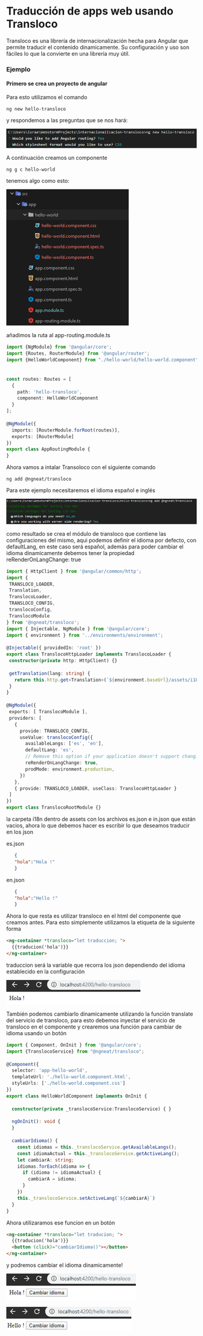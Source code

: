 # Traducción de apps web usando Transloco
Transloco es una librería de internacionalización hecha para Angular que permite traducir el contenido 
dinamicamente. Su configuración y uso son fáciles lo que la convierte en una librería muy útil.

### Ejemplo
#### Primero se crea un proyecto de angular
Para esto utilizamos el comando 
```
ng new hello-transloco
```
 y respondemos a las preguntas que se nos hará:
 
 ![angular](/imagenes/intalacion-angular.png)

A continuación creamos un componente  
```
ng g c hello-world
```

tenemos algo como esto:

![archivos](/imagenes/archivos-angular.png)

añadimos la ruta al app-routing.module.ts

``` typescript
import {NgModule} from '@angular/core';
import {Routes, RouterModule} from '@angular/router';
import {HelloWorldComponent} from "./hello-world/hello-world.component";


const routes: Routes = [
  {
    path: 'hello-transloco',
    component: HelloWorldComponent
  }
];

@NgModule({
  imports: [RouterModule.forRoot(routes)],
  exports: [RouterModule]
})
export class AppRoutingModule {
}

```


Ahora vamos a intalar Transoloco con el siguiente comando
```
ng add @ngneat/transloco
```
Para este ejemplo necesitaremos el idioma español e inglés

![inst-trans](/imagenes/inst-transloco.png)

como resultado se crea el módulo de transloco que contiene  las configuraciones del mismo, aqui podemos definir el idioma por defecto, con defaultLang, en este caso será español, además para poder cambiar el idioma dinamicamente debemos tener la propiedad reRenderOnLangChange: true 
 ``` typescript
import { HttpClient } from '@angular/common/http';
import {
  TRANSLOCO_LOADER,
  Translation,
  TranslocoLoader,
  TRANSLOCO_CONFIG,
  translocoConfig,
  TranslocoModule
} from '@ngneat/transloco';
import { Injectable, NgModule } from '@angular/core';
import { environment } from '../environments/environment';

@Injectable({ providedIn: 'root' })
export class TranslocoHttpLoader implements TranslocoLoader {
  constructor(private http: HttpClient) {}

  getTranslation(lang: string) {
    return this.http.get<Translation>(`${environment.baseUrl}/assets/i18n/${lang}.json`);
  }
}

@NgModule({
  exports: [ TranslocoModule ],
  providers: [
    {
      provide: TRANSLOCO_CONFIG,
      useValue: translocoConfig({
        availableLangs: ['es', 'en'],
        defaultLang: 'es',
        // Remove this option if your application doesn't support changing language in runtime.
        reRenderOnLangChange: true,
        prodMode: environment.production,
      })
    },
    { provide: TRANSLOCO_LOADER, useClass: TranslocoHttpLoader }
  ]
})
export class TranslocoRootModule {}

```
 
 la carpeta i18n dentro de assets  con los archivos es.json e in.json que están vacios, ahora lo que debemos hacer es escribir lo que deseamos traducir en los json

es.json
``` json
   {
   "hola":"Hola !"
   }
```

en.json
``` json
   {
   "hola":"Hello !"
   }
```
Ahora lo que resta es utilizar transloco en el html del componente que creamos antes.
Para esto simplemente utilizamos la etiqueta <ng-container> de la siguiente forma
``` html
<ng-container *transloco="let traduccion; ">
  {{traducion('hola')}}
</ng-container>
```
traduccion será la variable que recorra los json dependiendo del idioma establecido en la configuración

![tr](/imagenes/transloco-hola.png)

También podemos cambiarlo dinamicamente utilizando la función translate del servicio de transloco, para esto debemos inyectar el servicio de transloco en el componente y crearemos una función para cambiar de idioma usando un botón

``` typescript
import { Component, OnInit } from '@angular/core';
import {TranslocoService} from "@ngneat/transloco";

@Component({
  selector: 'app-hello-world',
  templateUrl: './hello-world.component.html',
  styleUrls: ['./hello-world.component.css']
})
export class HelloWorldComponent implements OnInit {

  constructor(private _translocoService:TranslocoService) { }

  ngOnInit(): void {
  }

  cambiarIdioma() {
    const idiomas = this._translocoService.getAvailableLangs();
    const idiomaActual = this._translocoService.getActiveLang();
    let cambiarA: string;
    idiomas.forEach(idioma => {
      if (idioma != idiomaActual) {
        cambiarA = idioma;
      }
    })
    this._translocoService.setActiveLang(`${cambiarA}`)
  }
}

```
Ahora utilizaramos ese funcion en un botón

``` html
<ng-container *transloco="let traducion; ">
  {{traducion('hola')}}
  <button (click)="cambiarIdioma()"></button>
</ng-container>
```
y podremos cambiar el idioma dinamicamente! 

![hola](/imagenes/boton-hola.png)

![hello](/imagenes/boton-hello.png)
